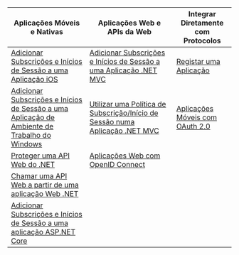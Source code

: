 | Aplicações Móveis e Nativas | Aplicações Web e APIs da Web | Integrar Diretamente com Protocolos |
| --- | --- | --- |
| [Adicionar Subscrições e Inícios de Sessão a uma Aplicação iOS](../articles/active-directory-b2c/active-directory-b2c-devquickstarts-ios.md) |[Adicionar Subscrições e Inícios de Sessão a uma Aplicação .NET MVC](../articles/active-directory-b2c/active-directory-b2c-devquickstarts-web-dotnet.md) |[Registar uma Aplicação](../articles/active-directory-b2c/active-directory-b2c-app-registration.md) |
| [Adicionar Subscrições e Inícios de Sessão a uma Aplicação de Ambiente de Trabalho do Windows](../articles/active-directory-b2c/active-directory-b2c-devquickstarts-native-dotnet.md) |[Utilizar uma Política de Subscrição/Início de Sessão numa Aplicação .NET MVC](../articles/active-directory-b2c/active-directory-b2c-devquickstarts-web-dotnet-susi.md) |[Aplicações Móveis com OAuth 2.0](../articles/active-directory-b2c/active-directory-b2c-reference-oauth-code.md) |
| [Proteger uma API Web do .NET](../articles/active-directory-b2c/active-directory-b2c-devquickstarts-api-dotnet.md) |[Aplicações Web com OpenID Connect](../articles/active-directory-b2c/active-directory-b2c-reference-oidc.md) | |
| [Chamar uma API Web a partir de uma aplicação Web .NET](../articles/active-directory-b2c/active-directory-b2c-devquickstarts-web-api-dotnet.md) | | |
| [Adicionar Subscrições e Inícios de Sessão a uma aplicação ASP.NET Core](https://github.com/azure-samples/active-directory-dotnet-webapp-openidconnect-aspnetcore-b2c) | | |



<!--HONumber=Jan17_HO1-->


